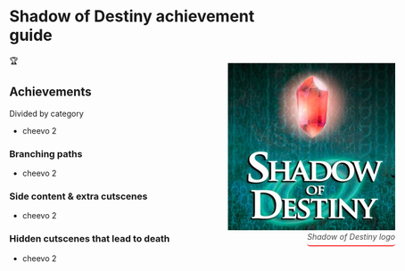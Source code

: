 <style>
figure.logo {
    position: absolute; 
    right:0;

}

figure.logo figcaption {
    opacity: 0.77; 
    text-align: center;
    padding-bottom: 7px;
    border-bottom: 2px solid red;
    border-radius: 5px;
}



</style>

<h1 >Shadow of Destiny achievement guide</h1>
<figure class="logo">
    <img src="../../../Assets/Images/Logo_ShadowOfDestiny.jpg" alt="Shadow of Destiny (PSP) Logo]">
    <figcaption style="position: absolute; right:0;"><i>Shadow of Destiny logo</i></figcaption>
</figure>

:trophy:
<h2>Achievements</h2> Divided by category
<ul>
    <li>cheevo 2</li>
</ul>
<h3>Branching paths</h3>
<ul>
    <li>cheevo 2</li>
</ul>
<h3>Side content & extra cutscenes</h3>
<ul>
    <li>cheevo 2</li>
</ul>
<h3>Hidden cutscenes that lead to death</h3>
<ul>
    <li>cheevo 2</li>
</ul>




    
